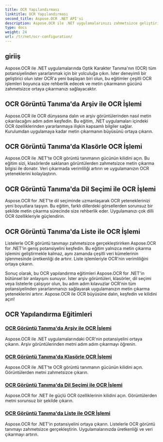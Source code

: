 ```yaml
---
title: OCR Yapılandırması
linktitle: OCR Yapılandırması
second_title: Aspose.OCR .NET API'si
description: Aspose.OCR ile .NET uygulamalarınızı zahmetsizce geliştirin. Arşiv, klasör, dil seçimi ve liste işlemlerini içeren OCR yapılandırma eğitimlerini keşfedin.
type: docs
weight: 24
url: /tr/net/ocr-configuration/
---
```

## giriiş

Aspose.OCR ile .NET uygulamalarında Optik Karakter Tanıma'nın (OCR) tüm potansiyelinden yararlanmak için bir yolculuğa çıkın. İster deneyimli bir geliştirici olun ister OCR'a yeni başlayan biri olun, bu eğitimler çeşitli OCR işlemleri boyunca size rehberlik edecek ve metin çıkarmanın gücünü zahmetsizce ortaya çıkarmanızı sağlayacaktır.

## OCR Görüntü Tanıma'da Arşiv ile OCR İşlemi
Aspose.OCR ile OCR dünyasına dalın ve arşiv görüntülerinden nasıl metin çıkarılacağını adım adım keşfedin. Bu eğitim, .NET uygulamaları içindeki OCR özelliklerinden yararlanmaya ilişkin kapsamlı bilgiler sağlar. Kurulumdan uygulamaya kadar metin çıkarmanın büyüsünü ortaya çıkarın.

## OCR Görüntü Tanıma'da Klasörle OCR İşlemi
Aspose.OCR ile .NET'te OCR görüntü tanımanın gücünün kilidini açın. Bu eğitim sizi, klasörlerde saklanan görüntülerden zahmetsizce metin çıkarma bilgisi ile donatır. Veri çıkarmada verimliliği artırın ve uygulamanızın OCR yeteneklerini kolaylaştırın.

## OCR Görüntü Tanıma'da Dil Seçimi ile OCR İşlemi
Aspose.OCR for .NET'te dil seçiminde uzmanlaşarak OCR yeteneklerinizi yeni boyutlara taşıyın. Bu eğitim, farklı dillerdeki görsellerden sorunsuz bir şekilde metin çıkarma sürecinde size rehberlik eder. Uygulamanızı çok dilli OCR özellikleriyle güçlendirin.

## OCR Görüntü Tanıma'da Liste ile OCR İşlemi
Listelerle OCR görüntü tanımayı zahmetsizce gerçekleştirirken Aspose.OCR for .NET'in geniş potansiyelini keşfedin. Bu eğitim yalnızca metin çıkarma işlemini geliştirmekle kalmaz, aynı zamanda çeşitli veri kümelerinin işlenmesinde üretkenliği de artırır. Liste işlemleriyle OCR'nin verimliliğini ortaya çıkarın.

Sonuç olarak, bu OCR yapılandırma eğitimleri Aspose.OCR for .NET'in bütünsel bir anlayışını sunuyor. İster arşiv görüntüleri, klasörler, dil seçimi veya listelerle çalışıyor olun, bu adım adım kılavuzlar OCR'nin tüm potansiyelinden yararlanmanızı sağlayarak uygulamanızın metin çıkarma yeteneklerini artırır. Aspose.OCR ile OCR büyüsüne dalın, keşfedin ve kilidini açın!
## OCR Yapılandırma Eğitimleri
### [OCR Görüntü Tanıma'da Arşiv ile OCR İşlemi](./ocr-operation-with-archive/)
Aspose.OCR ile .NET uygulamalarındaki OCR'nin potansiyelini ortaya çıkarın. Arşiv görüntülerinden metni adım adım çıkarmayı öğrenin.
### [OCR Görüntü Tanıma'da Klasörle OCR İşlemi](./ocr-operation-with-folder/)
Aspose.OCR ile .NET'te OCR görüntü tanımanın gücünün kilidini açın. Görüntülerden metni zahmetsizce çıkarın.
### [OCR Görüntü Tanıma'da Dil Seçimi ile OCR İşlemi](./ocr-operation-with-language-selection/)
Aspose.OCR for .NET ile güçlü OCR özelliklerinin kilidini açın. Görüntülerden metni sorunsuz bir şekilde çıkarın.
### [OCR Görüntü Tanıma'da Liste ile OCR İşlemi](./ocr-operation-with-list/)
Aspose.OCR for .NET'in potansiyelini ortaya çıkarın. Listelerle OCR görüntü tanımayı zahmetsizce gerçekleştirin. Uygulamalarınızda üretkenliği ve veri çıkarmayı artırın.